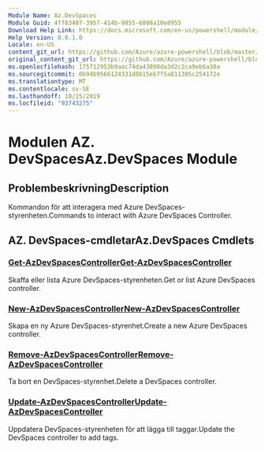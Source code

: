 ```yaml
---
Module Name: Az.DevSpaces
Module Guid: 4ff83407-3957-414b-9855-6808a10e8955
Download Help Link: https://docs.microsoft.com/en-us/powershell/module/az.devspaces
Help Version: 0.0.1.0
Locale: en-US
content_git_url: https://github.com/Azure/azure-powershell/blob/master/src/DevSpaces/DevSpaces/help/Az.DevSpaces.md
original_content_git_url: https://github.com/Azure/azure-powershell/blob/master/src/DevSpaces/DevSpaces/help/Az.DevSpaces.md
ms.openlocfilehash: 175f12953b9aac74da43098da3d2c2ca9eb6a30a
ms.sourcegitcommit: 0b94b9566124331d0b15eb7f5a811305c254172e
ms.translationtype: MT
ms.contentlocale: sv-SE
ms.lasthandoff: 10/15/2019
ms.locfileid: "93743275"
---
```

# <span data-ttu-id="9203e-101">Modulen AZ. DevSpaces</span><span class="sxs-lookup"><span data-stu-id="9203e-101">Az.DevSpaces Module</span></span>
## <span data-ttu-id="9203e-102">Problembeskrivning</span><span class="sxs-lookup"><span data-stu-id="9203e-102">Description</span></span>
<span data-ttu-id="9203e-103">Kommandon för att interagera med Azure DevSpaces-styrenheten.</span><span class="sxs-lookup"><span data-stu-id="9203e-103">Commands to interact with Azure DevSpaces Controller.</span></span>

## <span data-ttu-id="9203e-104">AZ. DevSpaces-cmdletar</span><span class="sxs-lookup"><span data-stu-id="9203e-104">Az.DevSpaces Cmdlets</span></span>
### [<span data-ttu-id="9203e-105">Get-AzDevSpacesController</span><span class="sxs-lookup"><span data-stu-id="9203e-105">Get-AzDevSpacesController</span></span>](Get-AzDevSpacesController.md)
<span data-ttu-id="9203e-106">Skaffa eller lista Azure DevSpaces-styrenheten.</span><span class="sxs-lookup"><span data-stu-id="9203e-106">Get or list Azure DevSpaces controller.</span></span>

### [<span data-ttu-id="9203e-107">New-AzDevSpacesController</span><span class="sxs-lookup"><span data-stu-id="9203e-107">New-AzDevSpacesController</span></span>](New-AzDevSpacesController.md)
<span data-ttu-id="9203e-108">Skapa en ny Azure DevSpaces-styrenhet.</span><span class="sxs-lookup"><span data-stu-id="9203e-108">Create a new Azure DevSpaces controller.</span></span>

### [<span data-ttu-id="9203e-109">Remove-AzDevSpacesController</span><span class="sxs-lookup"><span data-stu-id="9203e-109">Remove-AzDevSpacesController</span></span>](Remove-AzDevSpacesController.md)
<span data-ttu-id="9203e-110">Ta bort en DevSpaces-styrenhet.</span><span class="sxs-lookup"><span data-stu-id="9203e-110">Delete a DevSpaces controller.</span></span>

### [<span data-ttu-id="9203e-111">Update-AzDevSpacesController</span><span class="sxs-lookup"><span data-stu-id="9203e-111">Update-AzDevSpacesController</span></span>](Update-AzDevSpacesController.md)
<span data-ttu-id="9203e-112">Uppdatera DevSpaces-styrenheten för att lägga till taggar.</span><span class="sxs-lookup"><span data-stu-id="9203e-112">Update the DevSpaces controller to add tags.</span></span> 

